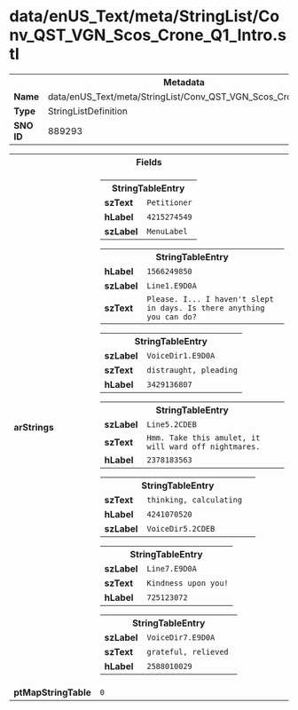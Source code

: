 <h1>data/enUS_Text/meta/StringList/Conv_QST_VGN_Scos_Crone_Q1_Intro.stl</h1><table><tr><th colspan="100%">Metadata</th></tr><tr><td><b>Name</b></td><td>data/enUS_Text/meta/StringList/Conv_QST_VGN_Scos_Crone_Q1_Intro.stl</td></tr><tr><td><b>Type</b></td><td>StringListDefinition</td></tr><tr><td><b>SNO ID</b></td><td>889293</td></tr></table>

<table><tr><th colspan="100%">Fields</th></tr><tr><td><b>arStrings</b></td><td><table><tr><th colspan="100%">StringTableEntry</th></tr><tr><td><b>szText</b></td><td><code>Petitioner</code></td></tr><tr><td><b>hLabel</b></td><td><code>4215274549</code></td></tr><tr><td><b>szLabel</b></td><td><code>MenuLabel</code></td></tr></table>


<table><tr><th colspan="100%">StringTableEntry</th></tr><tr><td><b>hLabel</b></td><td><code>1566249850</code></td></tr><tr><td><b>szLabel</b></td><td><code>Line1.E9D0A</code></td></tr><tr><td><b>szText</b></td><td><code>Please. I... I haven't slept in days. Is there anything you can do?</code></td></tr></table>


<table><tr><th colspan="100%">StringTableEntry</th></tr><tr><td><b>szLabel</b></td><td><code>VoiceDir1.E9D0A</code></td></tr><tr><td><b>szText</b></td><td><code>distraught, pleading</code></td></tr><tr><td><b>hLabel</b></td><td><code>3429136807</code></td></tr></table>


<table><tr><th colspan="100%">StringTableEntry</th></tr><tr><td><b>szLabel</b></td><td><code>Line5.2CDEB</code></td></tr><tr><td><b>szText</b></td><td><code>Hmm. Take this amulet, it will ward off nightmares.</code></td></tr><tr><td><b>hLabel</b></td><td><code>2378183563</code></td></tr></table>


<table><tr><th colspan="100%">StringTableEntry</th></tr><tr><td><b>szText</b></td><td><code>thinking, calculating  </code></td></tr><tr><td><b>hLabel</b></td><td><code>4241070520</code></td></tr><tr><td><b>szLabel</b></td><td><code>VoiceDir5.2CDEB</code></td></tr></table>


<table><tr><th colspan="100%">StringTableEntry</th></tr><tr><td><b>szLabel</b></td><td><code>Line7.E9D0A</code></td></tr><tr><td><b>szText</b></td><td><code>Kindness upon you!</code></td></tr><tr><td><b>hLabel</b></td><td><code>725123072</code></td></tr></table>


<table><tr><th colspan="100%">StringTableEntry</th></tr><tr><td><b>szLabel</b></td><td><code>VoiceDir7.E9D0A</code></td></tr><tr><td><b>szText</b></td><td><code>grateful, relieved </code></td></tr><tr><td><b>hLabel</b></td><td><code>2588010029</code></td></tr></table>


</td></tr><tr><td><b>ptMapStringTable</b></td><td><code>0</code></td></tr></table>

